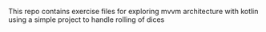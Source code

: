 This repo contains exercise files for exploring mvvm architecture with kotlin using a simple project to handle rolling of dices
